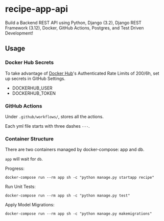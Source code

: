 # recipe-app-api
Build a Backend REST API using Python, Django (3.2), Django REST Framework (3.12), Docker, GitHub Actions, Postgres, and Test Driven Development!

## Usage

### Docker Hub Secrets

To take advantage of [Docker Hub](https://hub.docker.com)'s Authenticated Rate Limits of 200/6h, set up secrets in GitHub Settings.


- DOCKERHUB_USER
- DOCKERHUB_TOKEN

### GitHub Actions

Under `.github/workflows/`, stores all the actions.

Each yml file starts with three dashes `---`.


### Container Structure

There are two containers managed by docker-compose: app and db.

`app` will wait for `db`.

Progress:

```
docker-compose run --rm app sh -c "python manage.py startapp recipe"
```
Run Unit Tests:
```
docker-compose run --rm app sh -c "python manage.py test"
```
Apply Model Migrations:
```
docker-compose run --rm app sh -c "python manage.py makemigrations"
```